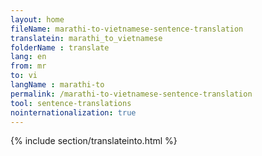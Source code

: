 ```yaml
---
layout: home
fileName: marathi-to-vietnamese-sentence-translation
translatein: marathi_to_vietnamese
folderName : translate
lang: en
from: mr
to: vi
langName : marathi-to
permalink: /marathi-to-vietnamese-sentence-translation
tool: sentence-translations
nointernationalization: true
---
```

{% include section/translateinto.html %}

